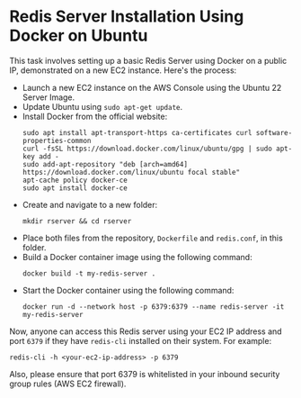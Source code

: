 # Redis Server Installation Using Docker on Ubuntu

This task involves setting up a basic Redis Server using Docker on a public IP, demonstrated on a new EC2 instance. Here's the process:

- Launch a new EC2 instance on the AWS Console using the Ubuntu 22 Server Image.
- Update Ubuntu using `sudo apt-get update`.
- Install Docker from the official website:
  ```
  sudo apt install apt-transport-https ca-certificates curl software-properties-common
  curl -fsSL https://download.docker.com/linux/ubuntu/gpg | sudo apt-key add -
  sudo add-apt-repository "deb [arch=amd64] https://download.docker.com/linux/ubuntu focal stable"
  apt-cache policy docker-ce
  sudo apt install docker-ce
  ```
- Create and navigate to a new folder:
  ```
  mkdir rserver && cd rserver
  ```
- Place both files from the repository, `Dockerfile` and `redis.conf`, in this folder.
- Build a Docker container image using the following command:
  ```
  docker build -t my-redis-server .
  ```
- Start the Docker container using the following command:
  ```
  docker run -d --network host -p 6379:6379 --name redis-server -it my-redis-server
  ```

Now, anyone can access this Redis server using your EC2 IP address and port `6379` if they have `redis-cli` installed on their system. For example:
```
redis-cli -h <your-ec2-ip-address> -p 6379
```
Also, please ensure that port 6379 is whitelisted in your inbound security group rules (AWS EC2 firewall).
